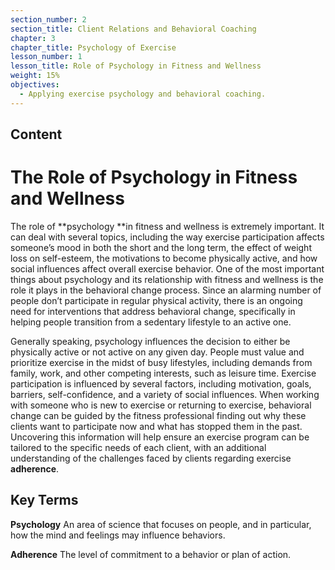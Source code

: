 ```yaml
---
section_number: 2
section_title: Client Relations and Behavioral Coaching
chapter: 3
chapter_title: Psychology of Exercise
lesson_number: 1
lesson_title: Role of Psychology in Fitness and Wellness
weight: 15%
objectives:
  - Applying exercise psychology and behavioral coaching.
---
```


## Content
# The Role of Psychology in Fitness  and Wellness

The role of **psychology **in fitness and wellness is extremely important. It can deal with several topics, including the way exercise participation affects someone’s mood in both the short and the long term, the effect of weight loss on self-esteem, the motivations to become physically active, and how social influences affect overall exercise behavior. One of the most important things about psychology and its relationship with fitness and wellness is the role it plays in the behavioral change process. Since an alarming number of people don’t participate in regular physical activity, there is an ongoing need for interventions that address behavioral change, specifically in helping people transition from a sedentary lifestyle to an active one.

Generally speaking, psychology influences the decision to either be physically active or not active on any given day. People must value and prioritize exercise in the midst of busy lifestyles, including demands from family, work, and other competing interests, such as leisure time. Exercise participation is influenced by several factors, including motivation, goals, barriers, self-confidence, and a variety of social influences. When working with someone who is new to exercise or returning to exercise, behavioral change can be guided by the fitness professional finding out why these clients want to participate now and what has stopped them in the past. Uncovering this information will help ensure an exercise program can be tailored to the specific needs of each client, with an additional understanding of the challenges faced by clients regarding exercise **adherence**.

## Key Terms

**Psychology**
An area of science that focuses on people, and in particular, how the mind and feelings may influence behaviors.

**Adherence**
The level of commitment to a behavior or plan of action.